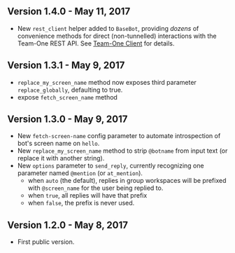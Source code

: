 ## Version 1.4.0 - May 11, 2017

 * New `rest_client` helper added to `BaseBot`, providing _dozens_ of convenience methods for direct (non-tunnelled) interactions with the Team-One REST API.  See [Team-One Client](https://github.com/intellinote/intellinote-client) for details.
 
## Version 1.3.1 - May 9, 2017

 * `replace_my_screen_name` method now exposes third parameter `replace_globally`, defaulting to true.
 * expose `fetch_screen_name` method

## Version 1.3.0 - May 9, 2017

 * New `fetch-screen-name` config parameter to automate introspection of bot's screen name on `hello`.
 * New `replace_my_screen_name` method to strip  `@botname` from input text (or replace it with another string).
 * New `options` parameter to `send_reply`, currently recognizing one parameter named `@mention` (or `at_mention`).
    - when `auto` (the default), replies in group workspaces will be prefixed with `@screen_name` for the user being replied to.
    - when `true`, all replies will have that prefix
    - when `false`, the prefix is never used.

## Version 1.2.0 - May 8, 2017

 * First public version.
